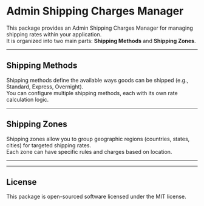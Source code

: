 # Admin Shipping Charges Manager

This package provides an Admin Shipping Charges Manager for managing shipping rates within your application.  
It is organized into two main parts: **Shipping Methods** and **Shipping Zones**.

---

## Shipping Methods

Shipping methods define the available ways goods can be shipped (e.g., Standard, Express, Overnight).  
You can configure multiple shipping methods, each with its own rate calculation logic.

---

## Shipping Zones

Shipping zones allow you to group geographic regions (countries, states, cities) for targeted shipping rates.  
Each zone can have specific rules and charges based on location.

---

---

## License

This package is open-sourced software licensed under the MIT license.
